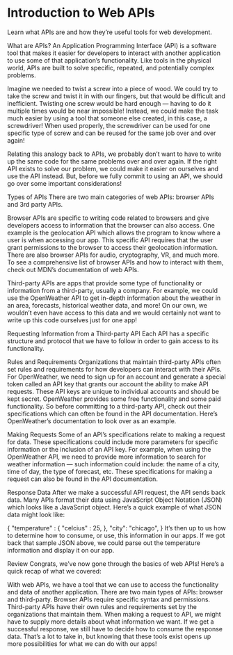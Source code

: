 # Introduction to Web APIs

Learn what APIs are and how they’re useful tools for web development.

What are APIs?
An Application Programming Interface (API) is a software tool that makes it easier for developers to interact with another application to use some of that application’s functionality. Like tools in the physical world, APIs are built to solve specific, repeated, and potentially complex problems.

Imagine we needed to twist a screw into a piece of wood. We could try to take the screw and twist it in with our fingers, but that would be difficult and inefficient. Twisting one screw would be hard enough — having to do it multiple times would be near impossible! Instead, we could make the task much easier by using a tool that someone else created, in this case, a screwdriver! When used properly, the screwdriver can be used for one specific type of screw and can be reused for the same job over and over again!

Relating this analogy back to APIs, we probably don’t want to have to write up the same code for the same problems over and over again. If the right API exists to solve our problem, we could make it easier on ourselves and use the API instead. But, before we fully commit to using an API, we should go over some important considerations!

Types of APIs
There are two main categories of web APIs: browser APIs and 3rd party APIs.

Browser APIs are specific to writing code related to browsers and give developers access to information that the browser can also access. One example is the geolocation API which allows the program to know where a user is when accessing our app. This specific API requires that the user grant permissions to the browser to access their geolocation information. There are also browser APIs for audio, cryptography, VR, and much more. To see a comprehensive list of browser APIs and how to interact with them, check out MDN’s documentation of web APIs.

Third-party APIs are apps that provide some type of functionality or information from a third-party, usually a company. For example, we could use the OpenWeather API to get in-depth information about the weather in an area, forecasts, historical weather data, and more! On our own, we wouldn’t even have access to this data and we would certainly not want to write up this code ourselves just for one app!

Requesting Information from a Third-party API
Each API has a specific structure and protocol that we have to follow in order to gain access to its functionality.

Rules and Requirements
Organizations that maintain third-party APIs often set rules and requirements for how developers can interact with their APIs. For OpenWeather, we need to sign up for an account and generate a special token called an API key that grants our account the ability to make API requests. These API keys are unique to individual accounts and should be kept secret. OpenWeather provides some free functionality and some paid functionality. So before committing to a third-party API, check out their specifications which can often be found in the API documentation. Here’s OpenWeather’s documentation to look over as an example.

Making Requests
Some of an API’s specifications relate to making a request for data. These specifications could include more parameters for specific information or the inclusion of an API key. For example, when using the OpenWeather API, we need to provide more information to search for weather information — such information could include: the name of a city, time of day, the type of forecast, etc. These specifications for making a request can also be found in the API documentation.

Response Data
After we make a successful API request, the API sends back data. Many APIs format their data using JavaScript Object Notation (JSON) which looks like a JavaScript object. Here’s a quick example of what JSON data might look like:

{ 
  "temperature" : { 
     "celcius" : 25,
  },
  "city": "chicago", 
}
It’s then up to us how to determine how to consume, or use, this information in our apps. If we got back that sample JSON above, we could parse out the temperature information and display it on our app.

Review
Congrats, we’ve now gone through the basics of web APIs! Here’s a quick recap of what we covered:

With web APIs, we have a tool that we can use to access the functionality and data of another application.
There are two main types of APIs: browser and third-party.
Browser APIs require specific syntax and permissions.
Third-party APIs have their own rules and requirements set by the organizations that maintain them.
When making a request to API, we might have to supply more details about what information we want.
If we get a successful response, we still have to decide how to consume the response data.
That’s a lot to take in, but knowing that these tools exist opens up more possibilities for what we can do with our apps!